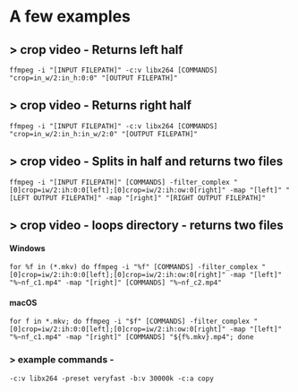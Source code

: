 # A few examples
## > crop video - Returns left half
`ffmpeg -i "[INPUT FILEPATH]" -c:v libx264 [COMMANDS] "crop=in_w/2:in_h:0:0" "[OUTPUT FILEPATH]"`

## > crop video - Returns right half
`ffmpeg -i "[INPUT FILEPATH]" -c:v libx264 [COMMANDS] "crop=in_w/2:in_h:in_w/2:0" "[OUTPUT FILEPATH]"`

## > crop video - Splits in half and returns two files
`ffmpeg -i "[INPUT FILEPATH]" [COMMANDS] -filter_complex "[0]crop=iw/2:ih:0:0[left];[0]crop=iw/2:ih:ow:0[right]" -map "[left]" "[LEFT OUTPUT FILEPATH]" -map "[right]" "[RIGHT OUTPUT FILEPATH]"`

## > crop video - loops directory - returns two files
#### Windows
`for %f in (*.mkv) do ffmpeg -i "%f" [COMMANDS] -filter_complex "[0]crop=iw/2:ih:0:0[left];[0]crop=iw/2:ih:ow:0[right]" -map "[left]" "%~nf_c1.mp4" -map "[right]" [COMMANDS] "%~nf_c2.mp4"`
#### macOS
`for f in *.mkv; do ffmpeg -i "$f" [COMMANDS] -filter_complex "[0]crop=iw/2:ih:0:0[left];[0]crop=iw/2:ih:ow:0[right]" -map "[left]" "%~nf_c1.mp4" -map "[right]" [COMMANDS] "${f%.mkv}.mp4"; done`

### > example commands -
`-c:v libx264 -preset veryfast -b:v 30000k -c:a copy`